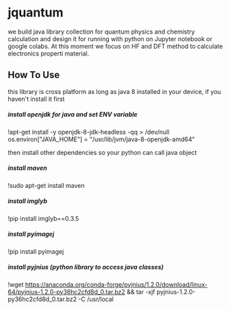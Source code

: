 # jquantum
we build java library collection for quantum physics and chemistry calculation and design it for running with python on Jupyter notebook or google colabs. At this moment we focus on HF and DFT method to calculate electronics properti material.

## How To Use

this library is cross platform as long as java 8 installed in your device, if you haven't install it first
##### install openjdk for java and set ENV variable
!apt-get install -y openjdk-8-jdk-headless -qq > /dev/null        
os.environ["JAVA_HOME"] = "/usr/lib/jvm/java-8-openjdk-amd64"     

then install other dependencies so your python can call java object
##### install maven
!sudo apt-get install maven
##### install imglyb
!pip install imglyb==0.3.5
##### install pyimagej
!pip install pyimagej
##### install pyjnius (python library to access java classes)
!wget https://anaconda.org/conda-forge/pyjnius/1.2.0/download/linux-64/pyjnius-1.2.0-py36hc2cfd8d_0.tar.bz2 && tar -xjf pyjnius-1.2.0-py36hc2cfd8d_0.tar.bz2 -C /usr/local
